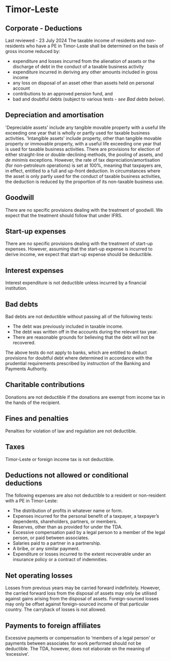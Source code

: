 # Timor-Leste
## Corporate - Deductions
Last reviewed - 23 July 2024
The taxable income of residents and non-residents who have a PE in Timor-Leste shall be determined on the basis of gross income reduced by:
  * expenditure and losses incurred from the alienation of assets or the discharge of debt in the conduct of a taxable business activity 
  * expenditure incurred in deriving any other amounts included in gross income 
  * any loss on disposal of an asset other than assets held on personal account 
  * contributions to an approved pension fund, and 
  * bad and doubtful debts (subject to various tests - _see Bad debts below_). 


## Depreciation and amortisation
'Depreciable assets' include any tangible movable property with a useful life exceeding one year that is wholly or partly used for taxable business activities. 'Intangible assets' include property, other than tangible movable property or immovable property, with a useful life exceeding one year that is used for taxable business activities.
There are provisions for election of either straight-line or double-declining methods, the pooling of assets, and _de minimis_ exceptions. However, the rate of tax depreciation/amortisation (for non-petroleum operations) is set at 100%, meaning that taxpayers are, in effect, entitled to a full and up-front deduction. In circumstances where the asset is only partly used for the conduct of taxable business activities, the deduction is reduced by the proportion of its non-taxable business use.
## Goodwill
There are no specific provisions dealing with the treatment of goodwill. We expect that the treatment should follow that under IFRS.
## Start-up expenses
There are no specific provisions dealing with the treatment of start-up expenses. However, assuming that the start-up expense is incurred to derive income, we expect that start-up expense should be deductible.
## Interest expenses
Interest expenditure is not deductible unless incurred by a financial institution.
## Bad debts
Bad debts are not deductible without passing all of the following tests:
  * The debt was previously included in taxable income. 
  * The debt was written off in the accounts during the relevant tax year. 
  * There are reasonable grounds for believing that the debt will not be recovered. 


The above tests do not apply to banks, which are entitled to deduct provisions for doubtful debt where determined in accordance with the prudential requirements prescribed by instruction of the Banking and Payments Authority.
## Charitable contributions
Donations are not deductible if the donations are exempt from income tax in the hands of the recipient.
## Fines and penalties
Penalties for violation of law and regulation are not deductible.
## Taxes
Timor-Leste or foreign income tax is not deductible.
## Deductions not allowed or conditional deductions
The following expenses are also not deductible to a resident or non-resident with a PE in Timor-Leste:
  * The distribution of profits in whatever name or form. 
  * Expenses incurred for the personal benefit of a taxpayer, a taxpayer’s dependents, shareholders, partners, or members. 
  * Reserves, other than as provided for under the TDA. 
  * Excessive compensation paid by a legal person to a member of the legal person, or paid between associates. 
  * Salaries paid to a partner in a partnership. 
  * A bribe, or any similar payment. 
  * Expenditure or losses incurred to the extent recoverable under an insurance policy or a contract of indemnities. 


## Net operating losses
Losses from previous years may be carried forward indefinitely. However, the carried forward loss from the disposal of assets may only be utilised against gains arising from the disposal of assets. Foreign-sourced losses may only be offset against foreign-sourced income of that particular country.
The carryback of losses is not allowed.
## Payments to foreign affiliates
Excessive payments or compensation to ‘members of a legal person’ or payments between associates for work performed should not be deductible. The TDA, however, does not elaborate on the meaning of ‘excessive’.
